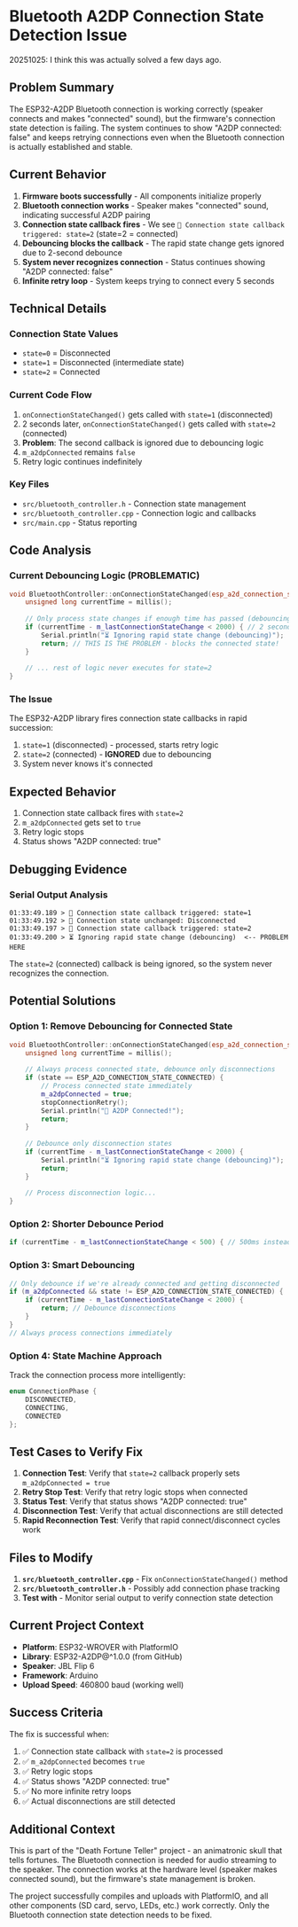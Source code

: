 # Bluetooth A2DP Connection State Detection Issue

20251025: I think this was actually solved a few days ago.

## Problem Summary

The ESP32-A2DP Bluetooth connection is working correctly (speaker connects and makes "connected" sound), but the firmware's connection state detection is failing. The system continues to show "A2DP connected: false" and keeps retrying connections even when the Bluetooth connection is actually established and stable.

## Current Behavior

1. **Firmware boots successfully** - All components initialize properly
2. **Bluetooth connection works** - Speaker makes "connected" sound, indicating successful A2DP pairing
3. **Connection state callback fires** - We see `🔔 Connection state callback triggered: state=2` (state=2 = connected)
4. **Debouncing blocks the callback** - The rapid state change gets ignored due to 2-second debounce
5. **System never recognizes connection** - Status continues showing "A2DP connected: false"
6. **Infinite retry loop** - System keeps trying to connect every 5 seconds

## Technical Details

### Connection State Values
- `state=0` = Disconnected
- `state=1` = Disconnected (intermediate state)
- `state=2` = Connected

### Current Code Flow
1. `onConnectionStateChanged()` gets called with `state=1` (disconnected)
2. 2 seconds later, `onConnectionStateChanged()` gets called with `state=2` (connected)
3. **Problem**: The second callback is ignored due to debouncing logic
4. `m_a2dpConnected` remains `false`
5. Retry logic continues indefinitely

### Key Files
- `src/bluetooth_controller.h` - Connection state management
- `src/bluetooth_controller.cpp` - Connection logic and callbacks
- `src/main.cpp` - Status reporting

## Code Analysis

### Current Debouncing Logic (PROBLEMATIC)
```cpp
void BluetoothController::onConnectionStateChanged(esp_a2d_connection_state_t state, void *remote_bda) {
    unsigned long currentTime = millis();
    
    // Only process state changes if enough time has passed (debouncing)
    if (currentTime - m_lastConnectionStateChange < 2000) { // 2 second debounce
        Serial.println("⏳ Ignoring rapid state change (debouncing)");
        return; // THIS IS THE PROBLEM - blocks the connected state!
    }
    
    // ... rest of logic never executes for state=2
}
```

### The Issue
The ESP32-A2DP library fires connection state callbacks in rapid succession:
1. `state=1` (disconnected) - processed, starts retry logic
2. `state=2` (connected) - **IGNORED** due to debouncing
3. System never knows it's connected

## Expected Behavior

1. Connection state callback fires with `state=2`
2. `m_a2dpConnected` gets set to `true`
3. Retry logic stops
4. Status shows "A2DP connected: true"

## Debugging Evidence

### Serial Output Analysis
```
01:33:49.189 > 🔔 Connection state callback triggered: state=1
01:33:49.192 > 🔄 Connection state unchanged: Disconnected
01:33:49.197 > 🔔 Connection state callback triggered: state=2
01:33:49.200 > ⏳ Ignoring rapid state change (debouncing)  <-- PROBLEM HERE
```

The `state=2` (connected) callback is being ignored, so the system never recognizes the connection.

## Potential Solutions

### Option 1: Remove Debouncing for Connected State
```cpp
void BluetoothController::onConnectionStateChanged(esp_a2d_connection_state_t state, void *remote_bda) {
    unsigned long currentTime = millis();
    
    // Always process connected state, debounce only disconnections
    if (state == ESP_A2D_CONNECTION_STATE_CONNECTED) {
        // Process connected state immediately
        m_a2dpConnected = true;
        stopConnectionRetry();
        Serial.println("🔗 A2DP Connected!");
        return;
    }
    
    // Debounce only disconnection states
    if (currentTime - m_lastConnectionStateChange < 2000) {
        Serial.println("⏳ Ignoring rapid state change (debouncing)");
        return;
    }
    
    // Process disconnection logic...
}
```

### Option 2: Shorter Debounce Period
```cpp
if (currentTime - m_lastConnectionStateChange < 500) { // 500ms instead of 2000ms
```

### Option 3: Smart Debouncing
```cpp
// Only debounce if we're already connected and getting disconnected
if (m_a2dpConnected && state != ESP_A2D_CONNECTION_STATE_CONNECTED) {
    if (currentTime - m_lastConnectionStateChange < 2000) {
        return; // Debounce disconnections
    }
}
// Always process connections immediately
```

### Option 4: State Machine Approach
Track the connection process more intelligently:
```cpp
enum ConnectionPhase {
    DISCONNECTED,
    CONNECTING,
    CONNECTED
};
```

## Test Cases to Verify Fix

1. **Connection Test**: Verify that `state=2` callback properly sets `m_a2dpConnected = true`
2. **Retry Stop Test**: Verify that retry logic stops when connected
3. **Status Test**: Verify that status shows "A2DP connected: true"
4. **Disconnection Test**: Verify that actual disconnections are still detected
5. **Rapid Reconnection Test**: Verify that rapid connect/disconnect cycles work

## Files to Modify

1. **`src/bluetooth_controller.cpp`** - Fix `onConnectionStateChanged()` method
2. **`src/bluetooth_controller.h`** - Possibly add connection phase tracking
3. **Test with** - Monitor serial output to verify connection state detection

## Current Project Context

- **Platform**: ESP32-WROVER with PlatformIO
- **Library**: ESP32-A2DP@^1.0.0 (from GitHub)
- **Speaker**: JBL Flip 6
- **Framework**: Arduino
- **Upload Speed**: 460800 baud (working well)

## Success Criteria

The fix is successful when:
1. ✅ Connection state callback with `state=2` is processed
2. ✅ `m_a2dpConnected` becomes `true`
3. ✅ Retry logic stops
4. ✅ Status shows "A2DP connected: true"
5. ✅ No more infinite retry loops
6. ✅ Actual disconnections are still detected

## Additional Context

This is part of the "Death Fortune Teller" project - an animatronic skull that tells fortunes. The Bluetooth connection is needed for audio streaming to the speaker. The connection works at the hardware level (speaker makes connected sound), but the firmware's state management is broken.

The project successfully compiles and uploads with PlatformIO, and all other components (SD card, servo, LEDs, etc.) work correctly. Only the Bluetooth connection state detection needs to be fixed.
